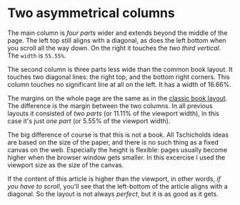 # Two asymmetrical columns

The main column is *four parts* wider and extends beyond the middle of the page. The left top still aligns with a diagonal, as does the left bottom when you scroll all the way down. On the right it touches the *two third vertical*. The `width` is `55.55%`.

The second column is three parts less wide than the common book layout. It touches two diagonal lines: the right top, and the bottom right corners. This column touches no significant line at all on the left. It has a width of 16.66%.

The margins on the whole page are the same as in the [classic book layout](../eighteen-1/). The difference is the margin between the two columns. In all previous layouts it consisted of *two parts* (or 11.11% of the viewport width), in this case it's just *one part* (or 5.55% of the viewport width).

The big difference of course is that this is not a book. All Tschicholds ideas are based on the size of the paper, and there is no such thing as a fixed canvas on the web. Especially the height is flexible: pages usually become higher when the browser window gets smaller. In this excercise I used the viewport size as the size of the canvas.

If the content of this article is higher than the viewport, in other words, *if you have to scroll*, you'll see that the left-bottom of the article aligns with a diagonal. So the layout is not always *perfect*, but it is as good as it gets.
